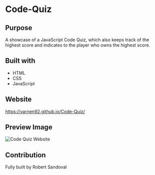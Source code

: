 # Code-Quiz

## Purpose
A showcase of a JavaScript Code Quiz, which also keeps track of the highest score and indicates to the player who owns the highest score.

## Built with
* HTML
* CSS 
* JavaScript

## Website
https://varnen92.github.io/Code-Quiz/

## Preview Image
![Code Quiz Website](https://i.imgur.com/Zk8vo4T.png "Code Quiz Website")

## Contribution
Fully built by Robert Sandoval